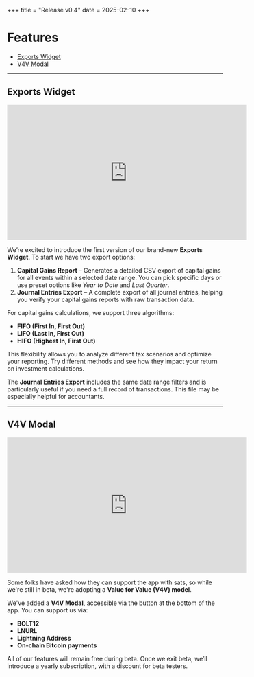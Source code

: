 +++
title = "Release v0.4"
date = 2025-02-10
+++

# Features

- [Exports Widget](#exports-widget)
- [V4V Modal](#v4v-modal)

---

## Exports Widget

<div class="responsive-video">
<iframe width="560" height="315" src="https://www.youtube.com/embed/OOn37yfUPk8?si=JotrgHM5mKKS4aU_" title="YouTube video player" frameborder="0" allow="accelerometer; autoplay; clipboard-write; encrypted-media; gyroscope; picture-in-picture; web-share" referrerpolicy="strict-origin-when-cross-origin" allowfullscreen></iframe>
</div>

We’re excited to introduce the first version of our brand-new **Exports Widget**. To start we have two export options:

1. **Capital Gains Report** – Generates a detailed CSV export of capital gains for all events within a selected date range. You can pick specific days or use preset options like _Year to Date_ and _Last Quarter_.
2. **Journal Entries Export** – A complete export of all journal entries, helping you verify your capital gains reports with raw transaction data.

For capital gains calculations, we support three algorithms:

- **FIFO (First In, First Out)**
- **LIFO (Last In, First Out)**
- **HIFO (Highest In, First Out)**

This flexibility allows you to analyze different tax scenarios and optimize your reporting. Try different methods and see how they impact your return on investment calculations.

The **Journal Entries Export** includes the same date range filters and is particularly useful if you need a full record of transactions. This file may be especially helpful for accountants.

---

## V4V Modal

<div class="responsive-video">
<iframe width="560" height="315" src="https://www.youtube.com/embed/gz33mm-m-yg?si=q9A-MS34vBo7iyn5" title="YouTube video player" frameborder="0" allow="accelerometer; autoplay; clipboard-write; encrypted-media; gyroscope; picture-in-picture; web-share" referrerpolicy="strict-origin-when-cross-origin" allowfullscreen></iframe>
</div>

Some folks have asked how they can support the app with sats, so while we're still in beta, we're adopting a **Value for Value (V4V) model**.

We've added a **V4V Modal**, accessible via the button at the bottom of the app. You can support us via:

- **BOLT12**
- **LNURL**
- **Lightning Address**
- **On-chain Bitcoin payments**

All of our features will remain free during beta. Once we exit beta, we’ll introduce a yearly subscription, with a discount for beta testers.
